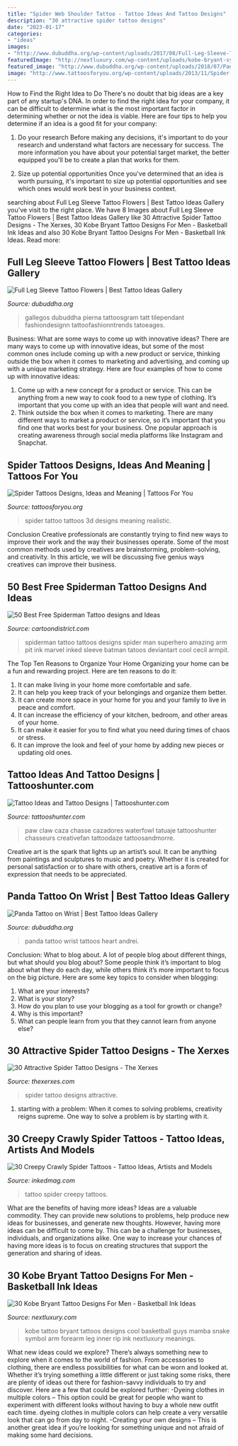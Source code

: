 ```yaml
---
title: "Spider Web Shoulder Tattoo - Tattoo Ideas And Tattoo Designs"
description: "30 attractive spider tattoo designs"
date: "2023-01-17"
categories:
- "ideas"
images:
- "http://www.dubuddha.org/wp-content/uploads/2017/08/Full-Leg-Sleeve-Tattoo-Flowers-by-Chris-Gallegos.jpg"
featuredImage: "http://nextluxury.com/wp-content/uploads/kobe-bryant-symbol-with-snake-guys-tattoo-ideas-on-inner-arm-bicep.jpg"
featured_image: "http://www.dubuddha.org/wp-content/uploads/2018/07/Panda-Tattoo-on-Wrist-by-Andrei-Smadoi-728x788.jpg"
image: "http://www.tattoosforyou.org/wp-content/uploads/2013/11/Spider-Tattoo-3D.jpg"
---
```



How to Find the Right Idea to Do
There's no doubt that big ideas are a key part of any startup's DNA. In order to find the right idea for your company, it can be difficult to determine what is the most important factor in determining whether or not the idea is viable. Here are four tips to help you determine if an idea is a good fit for your company:
1. Do your research
 Before making any decisions, it's important to do your research and understand what factors are necessary for success. The more information you have about your potential target market, the better equipped you'll be to create a plan that works for them.

2. Size up potential opportunities
Once you've determined that an idea is worth pursuing, it's important to size up potential opportunities and see which ones would work best in your business context.

	

		
searching about Full Leg Sleeve Tattoo Flowers | Best Tattoo Ideas Gallery you've visit to the right place. We have 8 Images about Full Leg Sleeve Tattoo Flowers | Best Tattoo Ideas Gallery like 30 Attractive Spider Tattoo Designs - The Xerxes, 30 Kobe Bryant Tattoo Designs For Men - Basketball Ink Ideas and also 30 Kobe Bryant Tattoo Designs For Men - Basketball Ink Ideas. Read more:
		
    
## Full Leg Sleeve Tattoo Flowers | Best Tattoo Ideas Gallery

<img loading=lazy src="http://www.dubuddha.org/wp-content/uploads/2017/08/Full-Leg-Sleeve-Tattoo-Flowers-by-Chris-Gallegos.jpg" onerror="this.onerror=null;this.src='https://tse2.mm.bing.net/th?id=OIP.vSB2n28xpdVUnnPem51hPwHaJQ&amp;pid=15.1';" alt="Full Leg Sleeve Tattoo Flowers | Best Tattoo Ideas Gallery">

_Source: dubuddha.org_

>gallegos dubuddha pierna tattoosgram tatt tilependant fashiondesignn tattoofashionntrends tatoeages. 

	

Business: What are some ways to come up with innovative ideas?
There are many ways to come up with innovative ideas, but some of the most common ones include coming up with a new product or service, thinking outside the box when it comes to marketing and advertising, and coming up with a unique marketing strategy. Here are four examples of how to come up with innovative ideas: 
1. Come up with a new concept for a product or service. This can be anything from a new way to cook food to a new type of clothing. It’s important that you come up with an idea that people will want and need. 
2. Think outside the box when it comes to marketing. There are many different ways to market a product or service, so it’s important that you find one that works best for your business. One popular approach is creating awareness through social media platforms like Instagram and Snapchat.

    
## Spider Tattoos Designs, Ideas And Meaning | Tattoos For You

<img loading=lazy src="http://www.tattoosforyou.org/wp-content/uploads/2013/11/Spider-Tattoo-3D.jpg" onerror="this.onerror=null;this.src='https://tse4.mm.bing.net/th?id=OIP.th6aITxrg8Nekxj4nner3AHaJ3&amp;pid=15.1';" alt="Spider Tattoos Designs, Ideas and Meaning | Tattoos For You">

_Source: tattoosforyou.org_

>spider tattoo tattoos 3d designs meaning realistic. 

	

Conclusion
Creative professionals are constantly trying to find new ways to improve their work and the way their businesses operate. Some of the most common methods used by creatives are brainstorming, problem-solving, and creativity. In this article, we will be discussing five genius ways creatives can improve their business.

    
## 50 Best Free Spiderman Tattoo Designs And Ideas

<img loading=lazy src="http://cartoondistrict.com/wp-content/uploads/2015/04/Best-Free-Spiderman-Tattoo-designs-and-Ideas13-013.jpg" onerror="this.onerror=null;this.src='https://tse4.mm.bing.net/th?id=OIP.gDglsB6XKGfyDM4Zk85PLAHaLH&amp;pid=15.1';" alt="50 Best Free Spiderman Tattoo designs and Ideas">

_Source: cartoondistrict.com_

>spiderman tattoo tattoos designs spider man superhero amazing arm pit ink marvel inked sleeve batman tatoos deviantart cool cecil armpit. 

	

The Top Ten Reasons to Organize Your Home
Organizing your home can be a fun and rewarding project. Here are ten reasons to do it: 
1. It can make living in your home more comfortable and safe.
2. It can help you keep track of your belongings and organize them better. 
3. It can create more space in your home for you and your family to live in peace and comfort. 
4. It can increase the efficiency of your kitchen, bedroom, and other areas of your home. 
5. It can make it easier for you to find what you need during times of chaos or stress. 
6. It can improve the look and feel of your home by adding new pieces or updating old ones. 

    
## Tattoo Ideas And Tattoo Designs | Tattooshunter.com

<img loading=lazy src="http://www.tattooshunter.com/wp-content/uploads/2015/02/angry-bear-in-paw-tattoo-on-leg.jpg" onerror="this.onerror=null;this.src='https://tse4.mm.bing.net/th?id=OIP.hLmTw-X5_OEI_mI0jr9HVAHaKH&amp;pid=15.1';" alt="Tattoo Ideas and Tattoo Designs | Tattooshunter.com">

_Source: tattooshunter.com_

>paw claw caza chasse cazadores waterfowl tatuaje tattooshunter chasseurs creativefan tattoodaze tattoosandmorre. 

	

Creative art is the spark that lights up an artist’s soul. It can be anything from paintings and sculptures to music and poetry. Whether it is created for personal satisfaction or to share with others, creative art is a form of expression that needs to be appreciated.

    
## Panda Tattoo On Wrist | Best Tattoo Ideas Gallery

<img loading=lazy src="http://www.dubuddha.org/wp-content/uploads/2018/07/Panda-Tattoo-on-Wrist-by-Andrei-Smadoi-728x788.jpg" onerror="this.onerror=null;this.src='https://tse3.mm.bing.net/th?id=OIP.l-pTIIO6QrE8TfJDzowVcAHaIB&amp;pid=15.1';" alt="Panda Tattoo on Wrist | Best Tattoo Ideas Gallery">

_Source: dubuddha.org_

>panda tattoo wrist tattoos heart andrei. 

	

Conclusion: What to blog about.
A lot of people blog about different things, but what should you blog about? Some people think it’s important to blog about what they do each day, while others think it’s more important to focus on the big picture. Here are some key topics to consider when blogging:
1. What are your interests? 
2. What is your story? 
3. How do you plan to use your blogging as a tool for growth or change? 
4. Why is this important? 
5. What can people learn from you that they cannot learn from anyone else?

    
## 30 Attractive Spider Tattoo Designs - The Xerxes

<img loading=lazy src="http://thexerxes.com/wp-content/uploads/2015/12/Spider-Tattoo...jpg" onerror="this.onerror=null;this.src='https://tse3.mm.bing.net/th?id=OIP.nrIbF-Yqa4LAM8Lm57FDPwHaJ4&amp;pid=15.1';" alt="30 Attractive Spider Tattoo Designs - The Xerxes">

_Source: thexerxes.com_

>spider tattoo designs attractive. 

	

1. starting with a problem: When it comes to solving problems, creativity reigns supreme. One way to solve a problem is by starting with it.

    
## 30 Creepy Crawly Spider Tattoos - Tattoo Ideas, Artists And Models

<img loading=lazy src="https://www.inkedmag.com/.image/t_share/MTc2Mzc1MTUwMjE4ODQ3NDIy/spiders-fb.jpg" onerror="this.onerror=null;this.src='https://tse4.mm.bing.net/th?id=OIP.3aUHPNU3c1zRVep0Pbkt7AHaD4&amp;pid=15.1';" alt="30 Creepy Crawly Spider Tattoos - Tattoo Ideas, Artists and Models">

_Source: inkedmag.com_

>tattoo spider creepy tattoos. 

	

What are the benefits of having more ideas?
Ideas are a valuable commodity. They can provide new solutions to problems, help produce new ideas for businesses, and generate new thoughts. However, having more ideas can be difficult to come by. This can be a challenge for businesses, individuals, and organizations alike. One way to increase your chances of having more ideas is to focus on creating structures that support the generation and sharing of ideas.

    
## 30 Kobe Bryant Tattoo Designs For Men - Basketball Ink Ideas

<img loading=lazy src="http://nextluxury.com/wp-content/uploads/kobe-bryant-symbol-with-snake-guys-tattoo-ideas-on-inner-arm-bicep.jpg" onerror="this.onerror=null;this.src='https://tse2.mm.bing.net/th?id=OIP.nRkszgG8mq3Gzdp7X87tBgHaHa&amp;pid=15.1';" alt="30 Kobe Bryant Tattoo Designs For Men - Basketball Ink Ideas">

_Source: nextluxury.com_

>kobe tattoo bryant tattoos designs cool basketball guys mamba snake symbol arm forearm leg inner rip ink nextluxury meanings. 

	

What new ideas could we explore?
There’s always something new to explore when it comes to the world of fashion. From accessories to clothing, there are endless possibilities for what can be worn and looked at. Whether it’s trying something a little different or just taking some risks, there are plenty of ideas out there for fashion-savvy individuals to try and discover. Here are a few that could be explored further: 
-Dyeing clothes in multiple colors – This option could be great for people who want to experiment with different looks without having to buy a whole new outfit each time. dyeing clothes in multiple colors can help create a very versatile look that can go from day to night. 
-Creating your own designs – This is another great idea if you’re looking for something unique and not afraid of making some hard decisions.

